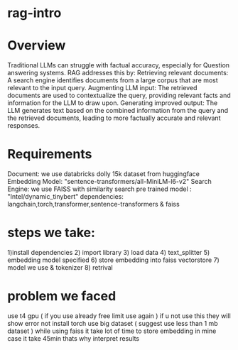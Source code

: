 # rag-intro

# Overview
Traditional LLMs can struggle with factual accuracy, especially for Question answering systems.
RAG addresses this by:
Retrieving relevant documents: A search engine identifies documents from a large corpus that are most relevant to the input query.
Augmenting LLM input: The retrieved documents are used to contextualize the query, providing relevant facts and information for the LLM to draw upon.
Generating improved output: The LLM generates text based on the combined information from the query and the retrieved documents, leading to more factually accurate and relevant responses.

#  Requirements
Document: we use databricks dolly 15k dataset from huggingface
Embedding Model: "sentence-transformers/all-MiniLM-l6-v2"
Search Engine: we use FAISS with similarity search
pre trained model : "Intel/dynamic_tinybert"
dependencies: langchain,torch,transformer,sentence-transformers & faiss

# steps we take: 
1)install dependencies
2) import library
3) load data
4) text_splitter
5) embedding model specified
6) store embedding into faiss vectorstore
7) model we use & tokenizer
8) retrival

# problem we faced
use t4 gpu ( if you use already free limit use again ) if u not use this they will show error not install torch
use big dataset ( suggest use less than 1 mb dataset )
while using faiss it take lot of time to store embedding in mine case it take 45min thats why interpret results
